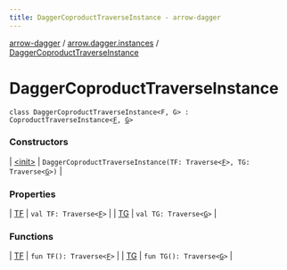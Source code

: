 ```yaml
---
title: DaggerCoproductTraverseInstance - arrow-dagger
---
```


[arrow-dagger](../../index.html) / [arrow.dagger.instances](../index.html) / [DaggerCoproductTraverseInstance](./index.html)

# DaggerCoproductTraverseInstance

`class DaggerCoproductTraverseInstance<F, G> : CoproductTraverseInstance<`[`F`](index.html#F)`, `[`G`](index.html#G)`>`

### Constructors

| [&lt;init&gt;](-init-.html) | `DaggerCoproductTraverseInstance(TF: Traverse<`[`F`](index.html#F)`>, TG: Traverse<`[`G`](index.html#G)`>)` |

### Properties

| [TF](-t-f.html) | `val TF: Traverse<`[`F`](index.html#F)`>` |
| [TG](-t-g.html) | `val TG: Traverse<`[`G`](index.html#G)`>` |

### Functions

| [TF](-t-f.html) | `fun TF(): Traverse<`[`F`](index.html#F)`>` |
| [TG](-t-g.html) | `fun TG(): Traverse<`[`G`](index.html#G)`>` |

